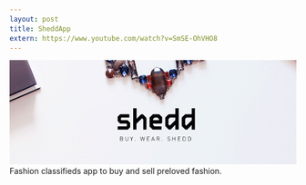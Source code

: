 ```yaml
---
layout: post
title: SheddApp
extern: https://www.youtube.com/watch?v=SmSE-OhVHO8
---
```

<img src="/images/fulls/sheddapp.png" class="fit image">
Fashion classifieds app to buy and sell preloved fashion. 
